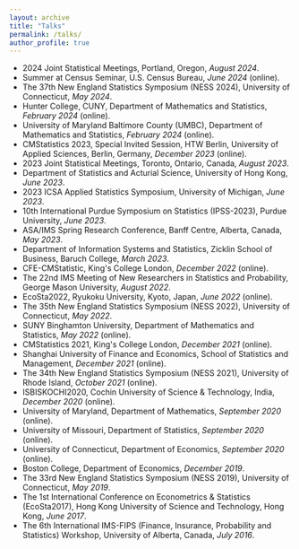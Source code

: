 ```yaml
---
layout: archive
title: "Talks"
permalink: /talks/
author_profile: true
---
```


- 2024 Joint Statistical Meetings, Portland, Oregon, *August 2024*.
- Summer at Census Seminar, U.S. Census Bureau, *June 2024* (online).
- The 37th New England Statistics Symposium (NESS 2024), University of Connecticut, *May 2024*.
- Hunter College, CUNY, Department of Mathematics and Statistics, *February 2024* (online). 
- University of Maryland Baltimore County (UMBC), Department of Mathematics and Statistics, *February 2024* (online). 
- CMStatistics 2023, Special Invited Session, HTW Berlin, University of Applied Sciences, Berlin, Germany, *December 2023*  (online). 
- 2023 Joint Statistical Meetings, Toronto, Ontario, Canada, *August 2023*.
- Department of Statistics and Acturial Science, University of Hong Kong, *June 2023*.
- 2023 ICSA Applied Statistics Symposium, University of Michigan, *June 2023*.		
- 10th International Purdue Symposium on Statistics (IPSS-2023), Purdue University, *June 2023*.
- ASA/IMS Spring Research Conference, Banff Centre, Alberta, Canada, *May 2023*.
- Department of Information Systems and Statistics, Zicklin School of Business, Baruch College, *March 2023*.
- CFE-CMStatistic, King's College London,  *December 2022* (online).		
- The 22nd IMS Meeting of New Researchers in Statistics and Probability, George Mason University, *August 2022*.
- EcoSta2022, Ryukoku University, Kyoto, Japan, *June 2022* (online). 
- The 35th New England Statistics Symposium (NESS 2022), University of Connecticut, *May 2022*.
- SUNY Binghamton University, Department of Mathematics and Statistics, *May 2022* (online).  
- CMStatistics 2021, King's College London, *December 2021*  (online).
- Shanghai University of Finance and Economics, School of Statistics and Management, *December 2021*  (online).
- The 34th New England Statistics Symposium (NESS 2021), University of Rhode Island, *October 2021* (online). 
- ISBISKOCHI2020, Cochin University of Science \& Technology, India, *December 2020* (online).
- University of Maryland, Department of Mathematics, *September 2020* (online). 	
- University of Missouri, Department of Statistics, *September 2020* (online). 
- University of Connecticut, Department of Economics, *September 2020* (online).
- Boston College, Department of Economics, *December 2019*. 
- The 33rd New England Statistics Symposium (NESS 2019), University of Connecticut, *May 2019*.
- The 1st International Conference on Econometrics \& Statistics (EcoSta2017), Hong Kong University of Science and Technology, Hong Kong, *June 2017*. 
- The 6th International IMS-FIPS (Finance, Insurance, Probability and Statistics) Workshop, University of Alberta, Canada, *July 2016*. 